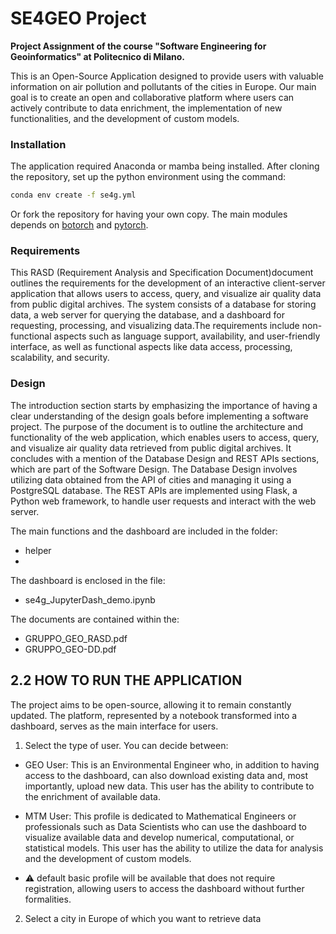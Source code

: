 # SE4GEO Project
**Project Assignment of the course "Software Engineering for Geoinformatics" at Politecnico di Milano.**

This is an Open-Source Application designed to provide users with valuable information on air pollution and pollutants of the cities in Europe. Our main goal is to create an open and collaborative platform where users can actively contribute to data enrichment, the implementation of new functionalities, and the development of custom models.

### Installation
The application required Anaconda or mamba being installed. After cloning the repository, set up the python environment using the command:
```sh
conda env create -f se4g.yml
```
Or fork the repository for having your own copy. The main modules depends on [botorch](https://botorch.org/) and [pytorch](https://pytorch.org/).
### Requirements 
This RASD (Requirement Analysis and Specification Document)document outlines the requirements for the development of an interactive client-server application that allows users to access, query, and visualize air quality data from public digital archives. The system consists of a database for storing data, a web server for querying the database, and a dashboard for requesting, processing, and visualizing data.The requirements include non-functional aspects such as language support, availability, and user-friendly interface, as well as functional aspects like data access, processing, scalability, and security.
### Design 
The introduction section starts by emphasizing the importance of having a clear understanding of the design goals before implementing a software project. The purpose of the document is to outline the architecture and functionality of the web application, which enables users to access, query, and visualize air quality data retrieved from public digital archives. It concludes with a mention of the Database Design and REST APIs sections, which are part of the Software Design. The Database Design involves utilizing data obtained from the API of cities and managing it using a PostgreSQL database. The REST APIs are implemented using Flask, a Python web framework, to handle user requests and interact with the web server.
     
The main functions and the dashboard are included in the folder:
 * helper
 * 
The dashboard is enclosed in the file:
  * se4g_JupyterDash_demo.ipynb
  
The documents are contained within the:
 * GRUPPO_GEO_RASD.pdf
 * GRUPPO_GEO-DD.pdf
## 2.2 HOW TO RUN THE APPLICATION
The project aims to be open-source, allowing it to remain constantly updated. The platform, represented by a notebook transformed into a dashboard, serves as the main interface for users.
1. Select the type of user. You can decide between:
* GEO User: This is an Environmental Engineer who, in addition to having access to the dashboard, can also download existing data and, most importantly, upload new data. This user has the ability to contribute to the enrichment of available data.
* MTM User: This profile is dedicated to Mathematical Engineers or professionals such as Data Scientists who can use the dashboard to visualize available data and develop numerical, computational, or statistical models. This user has the ability to utilize the data for analysis and the development of custom models.
 
* :warning:  default basic profile will be available that does not require registration, allowing users to access the dashboard without further formalities.

2. Select a city in Europe of which you want to retrieve data

